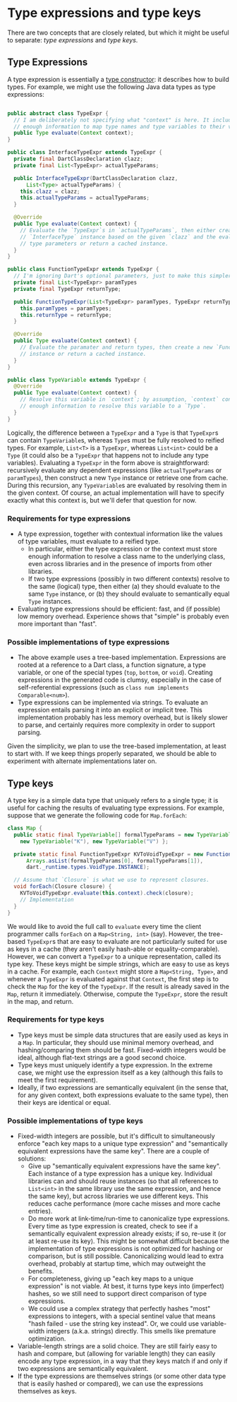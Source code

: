 # Type expressions and type keys

There are two concepts that are closely related, but which it might be useful to
separate: _type expressions_ and _type keys_.

## Type Expressions

A type expression is essentially a
[type constructor](https://en.wikipedia.org/wiki/Type_constructor): it describes
how to build types. For example, we might use the following Java data types as
type expressions:

```java

public abstract class TypeExpr {
  // I am deliberately not specifying what "context" is here. It includes
  // enough information to map type names and type variables to their values.
  public Type evaluate(Context context);
}

public class InterfaceTypeExpr extends TypeExpr {
  private final DartClassDeclaration clazz;
  private final List<TypeExpr> actualTypeParams;

  public InterfaceTypeExpr(DartClassDeclaration clazz,
      List<Type> actualTypeParams) {
    this.clazz = clazz;
    this.actualTypeParams = actualTypeParams;
  }

  @Override
  public Type evaluate(Context context) {
    // Evaluate the `TypeExpr`s in `actualTypeParams`, then either create a new
    // `InterfaceType` instance based on the given `clazz` and the evaluated
    // type parameters or return a cached instance.
  }
}

public class FunctionTypeExpr extends TypeExpr {
  // I'm ignoring Dart's optional parameters, just to make this simpler.
  private final List<TypeExpr> paramTypes
  private final TypeExpr returnType;

  public FunctionTypeExpr(List<TypeExpr> paramTypes, TypeExpr returnType) {
    this.paramTypes = paramTypes;
    this.returnType = returnType;
  }

  @Override
  public Type evaluate(Context context) {
    // Evaluate the paramater and return types, then create a new `FunctionType`
    // instance or return a cached instance.
  }
}

public class TypeVariable extends TypeExpr {
  @Override
  public Type evaluate(Context context) {
    // Resolve this variable in `context`; by assumption, `context` contains
    // enough information to resolve this variable to a `Type`.
  }
}
```

Logically, the difference between a `TypeExpr` and a `Type` is that `TypeExpr`s
can contain `TypeVariable`s, whereas `Type`s must be fully resolved to reified
types. For example, `List<T>` is a `TypeExpr`, whereas `List<int>` could be a
`Type` (it could also be a `TypeExpr` that happens not to include any type
variables). Evaluating a `TypeExpr` in the form above is straightforward:
recursively evaluate any dependent expressions (like `actualTypeParams` or
`paramTypes`), then construct a new `Type` instance or retrieve one from cache.
During this recursion, any `TypeVariable`s are evaluated by resolving them in
the given context. Of course, an actual implementation will have to specify
exactly what this context is, but we'll defer that question for now.

### Requirements for type expressions

* A type expression, together with contextual information like the values of
  type variables, must evaluate to a reified type.
    * In particular, either the type expression or the context must store enough
      information to resolve a class name to the underlying class, even across
      libraries and in the presence of imports from other libraries.
    * If two type expressions (possibly in two different contexts) resolve to
      the same (logical) type, then either (a) they should evaluate to the same
      `Type` instance, or (b) they should evaluate to semantically equal `Type`
      instances.
* Evaluating type expressions should be efficient: fast, and (if possible) low
  memory overhead. Experience shows that "simple" is probably even more
  important than "fast".

### Possible implementations of type expressions

* The above example uses a tree-based implementation. Expressions are rooted at
  a reference to a Dart class, a function signature, a type variable, or one of
  the special types (`top`, `bottom`, or `void`). Creating expressions in the
  generated code is clumsy, especially in the case of self-referential
  expressions (such as `class num implements Comparable<num>`).
* Type expressions can be implemented via strings. To evaluate an expression
  entails parsing it into an explicit or implicit tree. This implementation
  probably has less memory overhead, but is likely slower to parse, and
  certainly requires more complexity in order to support parsing.

Given the simplicity, we plan to use the tree-based implementation, at least to
start with. If we keep things properly separated, we should be able to
experiment with alternate implementations later on.

## Type keys

A type key is a simple data type that uniquely refers to a single type; it is
useful for caching the results of evaluating type expressions. For example,
suppose that we generate the following code for `Map.forEach`:

```java
class Map {
  public static final TypeVariable[] formalTypeParams = new TypeVariable[] {
    new TypeVariable("K"), new TypeVariable("V") };

  private static final FunctionTypeExpr KVToVoidTypeExpr = new FunctionTypeExpr(
      Arrays.asList(formalTypeParams[0], formalTypeParams[1]),
      dart._runtime.types.VoidType.INSTANCE);

  // Assume that `Closure` is what we use to represent closures.
  void forEach(Closure closure) {
    KVToVoidTypeExpr.evaluate(this.context).check(closure);
    // Implementation
  }
}
```

We would like to avoid the full call to `evaluate` every time the client
programmer calls `forEach` on a `Map<String, int>` (say). However, the
tree-based `TypeExpr`s that are easy to evaluate are not particularly suited for
use as keys in a cache (they aren't easily hash-able or equality-comparable).
However, we can convert a `TypeExpr` to a unique representation, called its type
key. These keys might be simple strings, which are easy to use as keys in a
cache. For example, each `Context` might store a `Map<String, Type>`, and
whenever a `TypeExpr` is evaluated against that `Context`, the first step is to
check the `Map` for the key of the `TypeExpr`. If the result is already saved in
the `Map`, return it immediately. Otherwise, compute the `TypeExpr`, store the
result in the map, and return.

### Requirements for type keys

* Type keys must be simple data structures that are easily used as keys in a
  `Map`. In particular, they should use minimal memory overhead, and
  hashing/comparing them should be fast. Fixed-width integers would be ideal,
  although flat-text strings are a good second choice.
* Type keys must uniquely identify a type expression. In the extreme case, we
  might use the expression itself as a key (although this fails to meet the
  first requirement).
* Ideally, if two expressions are semantically equivalent (in the sense that,
  for any given context, both expressions evaluate to the same type), then their
  keys are identical or equal.

### Possible implementations of type keys

* Fixed-width integers are possible, but it's difficult to simultaneously
  enforce "each key maps to a unique type expression" and "semantically
  equivalent expressions have the same key". There are a couple of solutions:
    * Give up "semantically equivalent expressions have the same key". Each
      instance of a type expression has a unique key. Individual libraries can
      and should reuse instances (so that all references to `List<int>` in the
      same library use the same expression, and hence the same key), but across
      libraries we use different keys. This reduces cache performance (more
      cache misses and more cache entries).
    * Do more work at link-time/run-time to canonicalize type expressions. Every
      time as type expression is created, check to see if a semantically
      equivalent expression already exists; if so, re-use it (or at least re-use
      its key). This might be somewhat difficult because the implementation of
      type expressions is not optimized for hashing or comparison, but is still
      possible. Canonicalizing would lead to extra overhead, probably at startup
      time, which may outweight the benefits.
    * For completeness, giving up "each key maps to a unique expression" is not
      viable. At best, it turns type keys into (imperfect) hashes, so we still
      need to support direct comparison of type expressions.
    * We could use a complex strategy that perfectly hashes "most" expressions
      to integers, with a special sentinel value that means "hash failed - use
      the string key instead". Or, we could use variable-width integers (a.k.a.
      strings) directly. This smells like premature optimization.
* Variable-length strings are a solid choice. They are still fairly easy to hash
  and compare, but (allowing for variable length) they can easily encode any
  type expression, in a way that they keys match if and only if two expressions
  are semantically equivalent.
* If the type expressions are themselves strings (or some other data type that
  is easily hashed or compared), we can use the expressions themselves as keys.
